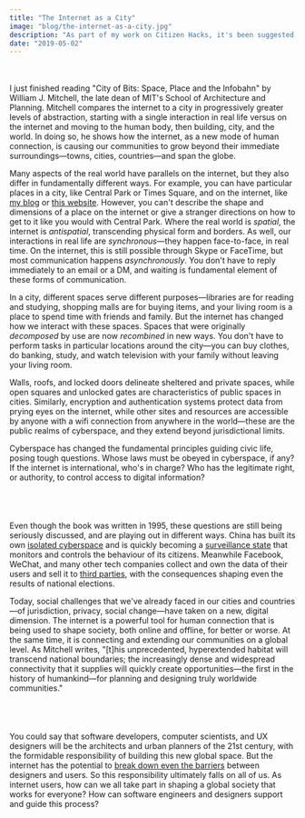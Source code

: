 ```yaml
---
title: "The Internet as a City"
image: "blog/the-internet-as-a-city.jpg"
description: "As part of my work on Citizen Hacks, it's been suggested that I read some classic texts on ethical technology and privacy. The following is a reflection on one of these books."
date: "2019-05-02"
---
```


&nbsp;  
&nbsp;  
I just finished reading "City of Bits: Space, Place and the Infobahn" by William J. Mitchell, the late dean of MIT's School of Architecture and Planning. Mitchell compares the internet to a city in progressively greater levels of abstraction, starting with a single interaction in real life versus on the internet and moving to the human body, then building, city, and the world. In doing so, he shows how the internet, as a new mode of human connection, is causing our communities to grow beyond their immediate surroundings—towns, cities, countries—and span the globe.

Many aspects of the real world have parallels on the internet, but they also differ in fundamentally different ways. For example, you can have particular places in a city, like Central Park or Times Square, and on the internet, like [my blog](https://bennmcgregor.com/blog) or [this website](http://sienascarff.com/). However, you can't describe the shape and dimensions of a place on the internet or give a stranger directions on how to get to it like you would with Central Park. Where the real world is _spatial_, the internet is _antispatial_, transcending physical form and borders. As well, our interactions in real life are _synchronous_—they happen face-to-face, in real time. On the internet, this is still possible through Skype or FaceTime, but most communication happens _asynchronously_. You don't have to reply immediately to an email or a DM, and waiting is fundamental element of these forms of communication.

In a city, different spaces serve different purposes—libraries are for reading and studying, shopping malls are for buying items, and your living room is a place to spend time with friends and family. But the internet has changed how we interact with these spaces. Spaces that were originally _decomposed_ by use are now _recombined_ in new ways. You don't have to perform tasks in particular locations around the city—you can buy clothes, do banking, study, and watch television with your family without leaving your living room.

Walls, roofs, and locked doors delineate sheltered and private spaces, while open squares and unlocked gates are characteristics of public spaces in cities. Similarly, encryption and authentication systems protect data from prying eyes on the internet, while other sites and resources are accessible by anyone with a wifi connection from anywhere in the world—these are the public realms of cyberspace, and they extend beyond jurisdictional limits.

Cyberspace has changed the fundamental principles guiding civic life, posing tough questions. Whose laws must be obeyed in cyberspace, if any? If the internet is international, who's in charge? Who has the legitimate right, or authority, to control access to digital information?
&nbsp;  
&nbsp;  
&nbsp;  
&nbsp;   
&nbsp;   
Even though the book was written in 1995, these questions are still being seriously discussed, and are playing out in different ways. China has built its own [isolated cyberspace](https://www.nytimes.com/2018/08/06/technology/china-generation-blocked-internet.html) and is quickly becoming a [surveillance state](https://www.nytimes.com/2019/05/06/podcasts/the-daily/china-surveillance-uighurs.html) that monitors and controls the behaviour of its citizens. Meanwhile Facebook, WeChat, and many other tech companies collect and own the data of their users and sell it to [third parties](https://www.wired.com/story/cambridge-analytica-facebook-privacy-awakening/), with the consequences shaping even the results of national elections.

Today, social challenges that we've already faced in our cities and countries—of jurisdiction, privacy, social change—have taken on a new, digital dimension. The internet is a powerful tool for human connection that is being used to shape society, both online and offline, for better or worse. At the same time, it is connecting and extending our communities on a global level. As Mitchell writes, "[t]his unprecedented, hyperextended habitat will transcend national boundaries; the increasingly dense and widespread connectivity that it supplies will quickly create opportunities—the first in the history of humankind—for planning and designing truly worldwide communities."
&nbsp;  
&nbsp;  
&nbsp;  
&nbsp;   
&nbsp;   
You could say that software developers, computer scientists, and UX designers will be the architects and urban planners of the 21st century, with the formidable responsibility of building this new global space. But the internet has the potential to [break down even the barriers](https://solid.inrupt.com/about) between designers and users. So this responsibility ultimately falls on all of us. As internet users, how can we all take part in shaping a global society that works for everyone? How can software engineers and designers support and guide this process?



&nbsp;  
&nbsp;  
&nbsp;  
&nbsp;
